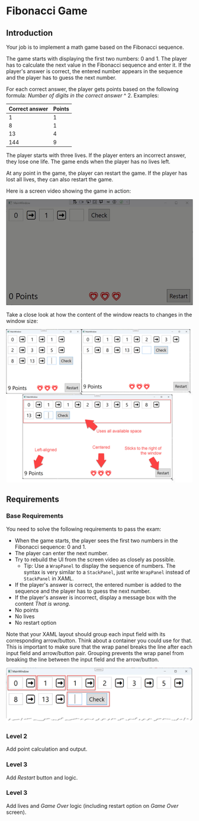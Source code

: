 # Fibonacci Game

## Introduction

Your job is to implement a math game based on the Fibonacci sequence.

The game starts with displaying the first two numbers: 0 and 1. The player has to calculate the next value in the Fibonacci sequence and enter it. If the player's answer is correct, the entered number appears in the sequence and the player has to guess the next number.

For each correct answer, the player gets points based on the following formula: _Number of digits in the correct answer_ ^ 2. Examples:

| Correct answer | Points |
| -------------- | ------ |
| 1              | 1      |
| 8              | 1      |
| 13             | 4      |
| 144            | 9      |

The player starts with three lives. If the player enters an incorrect answer, they lose one life. The game ends when the player has no lives left.

At any point in the game, the player can restart the game. If the player has lost all lives, they can also restart the game.

Here is a screen video showing the game in action:

![Screen Video](./screen-video.gif)

Take a close look at how the content of the window reacts to changes in the window size:

![Scaling](./scaling.jpg)

## Requirements

### Base Requirements

You need to solve the following requirements to pass the exam:

* When the game starts, the player sees the first two numbers in the Fibonacci sequence: 0 and 1.
* The player can enter the next number.
* Try to rebuild the UI from the screen video as closely as possible.
  * Tip: Use a `WrapPanel` to display the sequence of numbers. The syntax is very similar to a `StackPanel`, just write `WrapPanel` instead of `StackPanel` in XAML.
* If the player's answer is correct, the entered number is added to the sequence and the player has to guess the next number.
* If the player's answer is incorrect, display a message box with the content _That is wrong_.
* No points
* No lives
* No restart option

Note that your XAML layout should group each input field with its corresponding arrow/button. Think about a container you could use for that. This is important to make sure that the wrap panel breaks the line after each input field and arrow/button pair. Grouping prevents the wrap panel from breaking the line between the input field and the arrow/button.

![Grouping](./group.jpg)

### Level 2

Add point calculation and output.

### Level 3

Add _Restart_ button and logic.

### Level 3

Add lives and _Game Over_ logic (including restart option on _Game Over_ screen).
